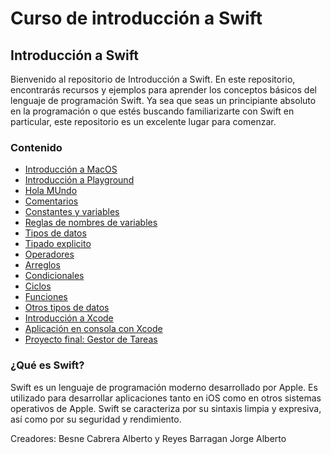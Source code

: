 # Curso de introducción a Swift

## Introducción a Swift

Bienvenido al repositorio de Introducción a Swift. En este repositorio, encontrarás recursos y ejemplos para aprender los conceptos básicos del lenguaje de programación Swift. Ya sea que seas un principiante absoluto en la programación o que estés buscando familiarizarte con Swift en particular, este repositorio es un excelente lugar para comenzar.

### Contenido
- [Introducción a MacOS](./IntroduccionMacOS)
- [Introducción a Playground](./IntroduccionPlayground)
- [Hola MUndo](./HolaMundo)
- [Comentarios](./Comentarios)
- [Constantes y variables](./Constantes_y_Variables)
- [Reglas de nombres de variables](./ReglasNombreDeVariables)
- [Tipos de datos](./TiposDeDatos)
- [Tipado explicito](./TipadoExplicito)
- [Operadores](./Operadores)
- [Arreglos](./Arreglos)
- [Condicionales](./Condicionales)
- [Ciclos](./EstructurasDeRepeticion)
- [Funciones](./Funciones)
- [Otros tipos de datos](./EnumyStruct)
- [Introducción a Xcode](./Xcode)
- [Aplicación en consola con Xcode](./MiniProyectoXcode)
- [Proyecto final: Gestor de Tareas](./ProyectoFinal)
### ¿Qué es Swift?

Swift es un lenguaje de programación moderno desarrollado por Apple. Es utilizado para desarrollar aplicaciones tanto en iOS como en otros sistemas operativos de Apple. Swift se caracteriza por su sintaxis limpia y expresiva, así como por su seguridad y rendimiento.


Creadores: Besne Cabrera Alberto y Reyes Barragan Jorge Alberto
